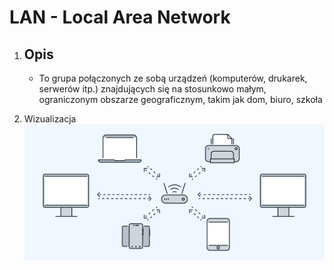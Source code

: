 # LAN - Local Area Network

1. Opis
    - 

    - To grupa połączonych ze sobą urządzeń (komputerów, drukarek, serwerów itp.) znajdujących się na stosunkowo małym, ograniczonym obszarze geograficznym, takim jak dom, biuro, szkoła 

2. Wizualizacja
    ![LAN](../images/LAN.png "LAN")